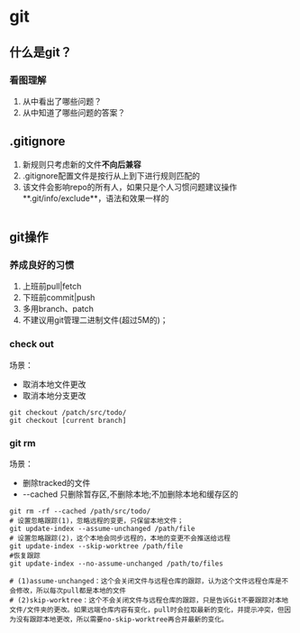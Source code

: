 
# git

## 什么是git？

### 看图理解

1. 从中看出了哪些问题？
2. 从中知道了哪些问题的答案？

## .gitignore

1. 新规则只考虑新的文件**不向后兼容**
2. .gitignore配置文件是按行从上到下进行规则匹配的
3. 该文件会影响repo的所有人，如果只是个人习惯问题建议操作**.git/info/exclude**，语法和效果一样的

```

```



## git操作

### 养成良好的习惯

1. 上班前pull|fetch
2. 下班前commit|push
3. 多用branch、patch
4. 不建议用git管理二进制文件(超过5M的)；

### check out

场景：
* 取消本地文件更改
* 取消本地分支更改

```shell
git checkout /patch/src/todo/
git checkout [current branch]
```

### git rm

场景：
* 删除tracked的文件
* --cached 只删除暂存区,不删除本地;不加删除本地和缓存区的

```shell
git rm -rf --cached /path/src/todo/
# 设置忽略跟踪(1)，忽略远程的变更，只保留本地文件；
git update-index --assume-unchanged /path/file
# 设置忽略跟踪(2)，这个本地会同步远程的，本地的变更不会推送给远程
git update-index --skip-worktree /path/file
#恢复跟踪
git update-index --no-assume-unchanged /path/to/files

# (1)assume-unchanged：这个会关闭文件与远程仓库的跟踪，认为这个文件远程仓库是不会修改，所以每次pull都是本地的文件
# (2)skip-worktree：这个不会关闭文件与远程仓库的跟踪，只是告诉Git不要跟踪对本地文件/文件夹的更改。如果远端仓库内容有变化，pull时会拉取最新的变化，并提示冲突，但因为没有跟踪本地更改，所以需要no-skip-worktree再合并最新的变化。

```